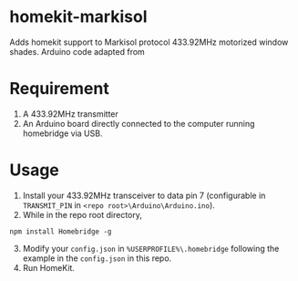 # homekit-markisol

Adds homekit support to Markisol protocol 433.92MHz motorized window shades. Arduino code adapted from 

# Requirement

1. A 433.92MHz transmitter
2. An Arduino board directly connected to the computer running homebridge via USB.

# Usage

1. Install your 433.92MHz transceiver to data pin 7 (configurable in `TRANSMIT_PIN` in `<repo root>\Arduino\Arduino.ino`).
2. While in the repo root directory,

  ````
  npm install Homebridge -g
  ````
3. Modify your `config.json` in `%USERPROFILE%\.homebridge` following the example in the `config.json` in this repo.
4. Run HomeKit.

